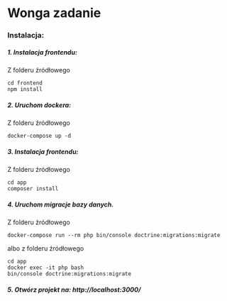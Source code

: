 # Wonga zadanie

### Instalacja:

##### 1. Instalacja frontendu:

Z folderu źródłowego

```
cd frontend
npm install
```

##### 2. Uruchom dockera:

Z folderu źródłowego

```
docker-compose up -d
```

##### 3. Instalacja frontendu:

Z folderu źródłowego

```
cd app
composer install
```

##### 4. Uruchom migracje bazy danych.

Z folderu źródłowego

```
docker-compose run --rm php bin/console doctrine:migrations:migrate

```

albo z folderu źródłowego

```
cd app
docker exec -it php bash
bin/console doctrine:migrations:migrate
```

##### 5. Otwórz projekt na: http://localhost:3000/
